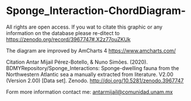 # Sponge_Interaction-ChordDiagram-

All rights are open access. If you wat to citate this graphic or any information on the database please re-ditect to 
https://zenodo.org/record/3967747#.X2z77ouZKUk

The diagram are improved by AmCharts 4 https://www.amcharts.com/

Citation 
Antar Mijail Pérez-Botello, & Nuno Simões. (2020). BDMYRepository/Sponge_Interactions: Sponge-dwelling fauna from the Northwestern Atlantic sea a manually extracted from literature. V2.00 (Version 2.00) [Data set]. Zenodo. http://doi.org/10.5281/zenodo.3967747

Form more information contact me: antarmijail@comunidad.unam.mx
